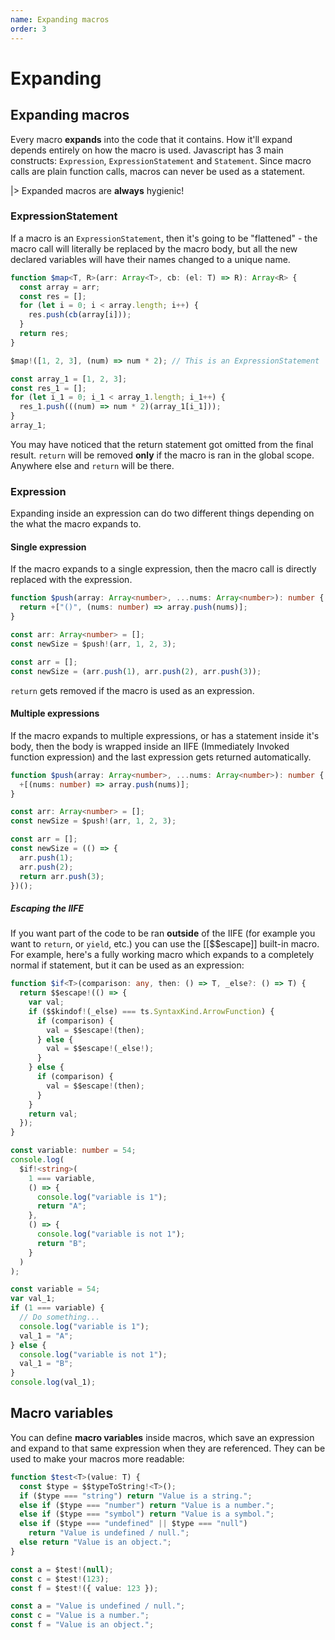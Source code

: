 ```yaml
---
name: Expanding macros
order: 3
---
```


# Expanding

## Expanding macros

Every macro **expands** into the code that it contains. How it'll expand depends entirely on how the macro is used. Javascript has 3 main constructs: `Expression`, `ExpressionStatement` and `Statement`. Since macro calls are plain function calls, macros can never be used as a statement.

|> Expanded macros are **always** hygienic!

### ExpressionStatement

If a macro is an `ExpressionStatement`, then it's going to be "flattened" - the macro call will literally be replaced by the macro body, but all the new declared variables will have their names changed to a unique name.

```ts --Macro
function $map<T, R>(arr: Array<T>, cb: (el: T) => R): Array<R> {
  const array = arr;
  const res = [];
  for (let i = 0; i < array.length; i++) {
    res.push(cb(array[i]));
  }
  return res;
}
```

```ts --Call
$map!([1, 2, 3], (num) => num * 2); // This is an ExpressionStatement
```

```js --Result
const array_1 = [1, 2, 3];
const res_1 = [];
for (let i_1 = 0; i_1 < array_1.length; i_1++) {
  res_1.push(((num) => num * 2)(array_1[i_1]));
}
array_1;
```

You may have noticed that the return statement got omitted from the final result. `return` will be removed **only** if the macro is ran in the global scope. Anywhere else and `return` will be there.

### Expression

Expanding inside an expression can do two different things depending on the what the macro expands to.

#### Single expression

If the macro expands to a single expression, then the macro call is directly replaced with the expression.

```ts --Macro
function $push(array: Array<number>, ...nums: Array<number>): number {
  return +["()", (nums: number) => array.push(nums)];
}
```

```ts --Call
const arr: Array<number> = [];
const newSize = $push!(arr, 1, 2, 3);
```

```js --Result
const arr = [];
const newSize = (arr.push(1), arr.push(2), arr.push(3));
```

`return` gets removed if the macro is used as an expression.

#### Multiple expressions

If the macro expands to multiple expressions, or has a statement inside it's body, then the body is wrapped inside an IIFE (Immediately Invoked function expression) and the last expression gets returned automatically.

```ts --Macro
function $push(array: Array<number>, ...nums: Array<number>): number {
  +[(nums: number) => array.push(nums)];
}
```

```ts --Call
const arr: Array<number> = [];
const newSize = $push!(arr, 1, 2, 3);
```

```js --Result
const arr = [];
const newSize = (() => {
  arr.push(1);
  arr.push(2);
  return arr.push(3);
})();
```

##### Escaping the IIFE

If you want part of the code to be ran **outside** of the IIFE (for example you want to `return`, or `yield`, etc.) you can use the [[$$escape]] built-in macro. For example, here's a fully working macro which expands to a completely normal if statement, but it can be used as an expression:

```ts --Macro
function $if<T>(comparison: any, then: () => T, _else?: () => T) {
  return $$escape!(() => {
    var val;
    if ($$kindof!(_else) === ts.SyntaxKind.ArrowFunction) {
      if (comparison) {
        val = $$escape!(then);
      } else {
        val = $$escape!(_else!);
      }
    } else {
      if (comparison) {
        val = $$escape!(then);
      }
    }
    return val;
  });
}
```

```ts --Call
const variable: number = 54;
console.log(
  $if!<string>(
    1 === variable,
    () => {
      console.log("variable is 1");
      return "A";
    },
    () => {
      console.log("variable is not 1");
      return "B";
    }
  )
);
```

```ts --Result
const variable = 54;
var val_1;
if (1 === variable) {
  // Do something...
  console.log("variable is 1");
  val_1 = "A";
} else {
  console.log("variable is not 1");
  val_1 = "B";
}
console.log(val_1);
```

## Macro variables

You can define **macro variables** inside macros, which save an expression and expand to that same expression when they are referenced. They can be used to make your macros more readable:

```ts --Macro
function $test<T>(value: T) {
  const $type = $$typeToString!<T>();
  if ($type === "string") return "Value is a string.";
  else if ($type === "number") return "Value is a number.";
  else if ($type === "symbol") return "Value is a symbol.";
  else if ($type === "undefined" || $type === "null")
    return "Value is undefined / null.";
  else return "Value is an object.";
}
```

```ts --Call
const a = $test!(null);
const c = $test!(123);
const f = $test!({ value: 123 });
```

```ts --Result
const a = "Value is undefined / null.";
const c = "Value is a number.";
const f = "Value is an object.";
```
